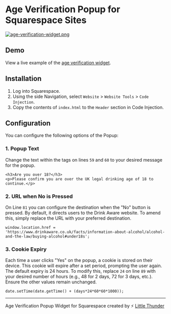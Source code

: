 # Age Verification Popup for Squarespace Sites
[![age-verification-widget.png](https://i.postimg.cc/zfxpytDD/age-verification-widget.png)](https://postimg.cc/XZy9hgyt)
## Demo
View a live example of the [age verification widget](https://www.hoptimisticbrews.com/).

## Installation
1. Log into Squarespace. 
2. Using the side Navigation, select `Website` > `Website Tools` > `Code Injection`.
3. Copy the contents of `index.html` to the `Header` section in Code Injection.

## Configuration
You can configure the following options of the Popup:

### 1. Popup Text
Change the text within the tags on lines `59` and `60` to your desired message for the popup.
```
<h3>Are you over 18?</h3>
<p>Please confirm you are over the UK legal drinking age of 18 to continue.</p>
```

### 2. URL when No is Pressed
On Line `81` you can configure the destination when the "No" button is pressed. By default, it directs users to the Drink Aware website. To amend this, simply replace the URL with your preferred destination.

```
window.location.href = 'https://www.drinkaware.co.uk/facts/information-about-alcohol/alcohol-and-the-law/buying-alcohol#under18s';
```

### 3. Cookie Expiry
Each time a user clicks "Yes" on the popup, a cookie is stored on their device. This cookie will expire after a set period, prompting the user again. The default expiry is 24 hours. To modify this, replace `24` on line `89` with your desired number of hours (e.g., 48 for 2 days, 72 for 3 days, etc.). Ensure the other values remain unchanged.

```
date.setTime(date.getTime() + (days*24*60*60*1000));
```

---
Age Verification Popup Widget for Squarespace created by ⚡ [Little Thunder](https://littlethunder.co)  